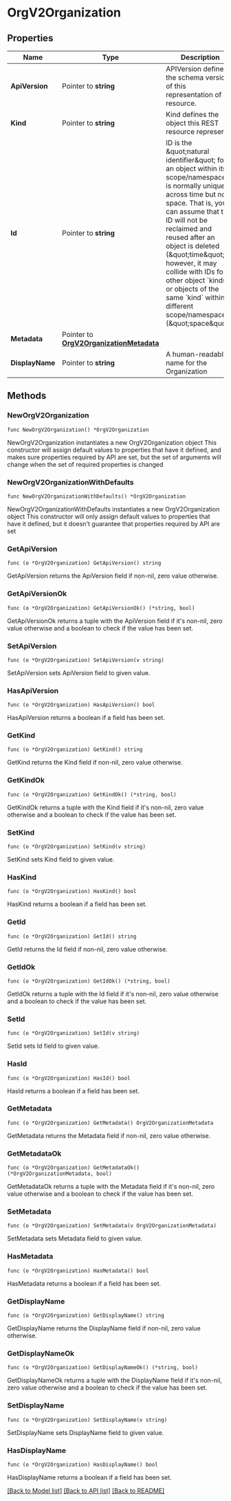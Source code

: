 # OrgV2Organization

## Properties

Name | Type | Description | Notes
------------ | ------------- | ------------- | -------------
**ApiVersion** | Pointer to **string** | APIVersion defines the schema version of this representation of a resource. | [optional] [readonly] 
**Kind** | Pointer to **string** | Kind defines the object this REST resource represents. | [optional] [readonly] 
**Id** | Pointer to **string** | ID is the \&quot;natural identifier\&quot; for an object within its scope/namespace; it is normally unique across time but not space. That is, you can assume that the ID will not be reclaimed and reused after an object is deleted (\&quot;time\&quot;); however, it may collide with IDs for other object &#x60;kinds&#x60; or objects of the same &#x60;kind&#x60; within a different scope/namespace (\&quot;space\&quot;). | [optional] [readonly] 
**Metadata** | Pointer to [**OrgV2OrganizationMetadata**](OrgV2OrganizationMetadata.md) |  | [optional] 
**DisplayName** | Pointer to **string** | A human-readable name for the Organization | [optional] 

## Methods

### NewOrgV2Organization

`func NewOrgV2Organization() *OrgV2Organization`

NewOrgV2Organization instantiates a new OrgV2Organization object
This constructor will assign default values to properties that have it defined,
and makes sure properties required by API are set, but the set of arguments
will change when the set of required properties is changed

### NewOrgV2OrganizationWithDefaults

`func NewOrgV2OrganizationWithDefaults() *OrgV2Organization`

NewOrgV2OrganizationWithDefaults instantiates a new OrgV2Organization object
This constructor will only assign default values to properties that have it defined,
but it doesn't guarantee that properties required by API are set

### GetApiVersion

`func (o *OrgV2Organization) GetApiVersion() string`

GetApiVersion returns the ApiVersion field if non-nil, zero value otherwise.

### GetApiVersionOk

`func (o *OrgV2Organization) GetApiVersionOk() (*string, bool)`

GetApiVersionOk returns a tuple with the ApiVersion field if it's non-nil, zero value otherwise
and a boolean to check if the value has been set.

### SetApiVersion

`func (o *OrgV2Organization) SetApiVersion(v string)`

SetApiVersion sets ApiVersion field to given value.

### HasApiVersion

`func (o *OrgV2Organization) HasApiVersion() bool`

HasApiVersion returns a boolean if a field has been set.

### GetKind

`func (o *OrgV2Organization) GetKind() string`

GetKind returns the Kind field if non-nil, zero value otherwise.

### GetKindOk

`func (o *OrgV2Organization) GetKindOk() (*string, bool)`

GetKindOk returns a tuple with the Kind field if it's non-nil, zero value otherwise
and a boolean to check if the value has been set.

### SetKind

`func (o *OrgV2Organization) SetKind(v string)`

SetKind sets Kind field to given value.

### HasKind

`func (o *OrgV2Organization) HasKind() bool`

HasKind returns a boolean if a field has been set.

### GetId

`func (o *OrgV2Organization) GetId() string`

GetId returns the Id field if non-nil, zero value otherwise.

### GetIdOk

`func (o *OrgV2Organization) GetIdOk() (*string, bool)`

GetIdOk returns a tuple with the Id field if it's non-nil, zero value otherwise
and a boolean to check if the value has been set.

### SetId

`func (o *OrgV2Organization) SetId(v string)`

SetId sets Id field to given value.

### HasId

`func (o *OrgV2Organization) HasId() bool`

HasId returns a boolean if a field has been set.

### GetMetadata

`func (o *OrgV2Organization) GetMetadata() OrgV2OrganizationMetadata`

GetMetadata returns the Metadata field if non-nil, zero value otherwise.

### GetMetadataOk

`func (o *OrgV2Organization) GetMetadataOk() (*OrgV2OrganizationMetadata, bool)`

GetMetadataOk returns a tuple with the Metadata field if it's non-nil, zero value otherwise
and a boolean to check if the value has been set.

### SetMetadata

`func (o *OrgV2Organization) SetMetadata(v OrgV2OrganizationMetadata)`

SetMetadata sets Metadata field to given value.

### HasMetadata

`func (o *OrgV2Organization) HasMetadata() bool`

HasMetadata returns a boolean if a field has been set.

### GetDisplayName

`func (o *OrgV2Organization) GetDisplayName() string`

GetDisplayName returns the DisplayName field if non-nil, zero value otherwise.

### GetDisplayNameOk

`func (o *OrgV2Organization) GetDisplayNameOk() (*string, bool)`

GetDisplayNameOk returns a tuple with the DisplayName field if it's non-nil, zero value otherwise
and a boolean to check if the value has been set.

### SetDisplayName

`func (o *OrgV2Organization) SetDisplayName(v string)`

SetDisplayName sets DisplayName field to given value.

### HasDisplayName

`func (o *OrgV2Organization) HasDisplayName() bool`

HasDisplayName returns a boolean if a field has been set.


[[Back to Model list]](../README.md#documentation-for-models) [[Back to API list]](../README.md#documentation-for-api-endpoints) [[Back to README]](../README.md)


